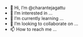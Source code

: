 - 👋 Hi, I’m @charantejagattu
- 👀 I’m interested in ...
- 🌱 I’m currently learning ...
- 💞️ I’m looking to collaborate on ...
- 📫 How to reach me ...

<!---
charantejagattu/charantejagattu is a ✨ special ✨ repository because its `README.md` (this file) appears on your GitHub profile.
You can click the Preview link to take a look at your changes.
--->
